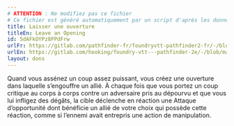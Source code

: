 ```yaml
---
# ATTENTION : Ne modifiez pas ce fichier
# Ce fichier est généré automatiquement par un script d'après les données du module Foundry VTT officiel et de sa traduction
title: Laisser une ouverture
titleEn: Leave an Opening
id: 5dAFkOYPz8PPdFrw
urlFr: https://gitlab.com/pathfinder-fr/foundryvtt-pathfinder2-fr/-/blob/master/data/feats/5dAFkOYPz8PPdFrw.htm
urlEn: https://gitlab.com/hooking/foundry-vtt---pathfinder-2e/-/blob/master/packs/data/feats.db/leave-an-opening.json
layout: dons
---
```

Quand vous assénez un coup assez puissant, vous créez une ouverture dans laquelle s’engouffre un allié. À chaque fois que vous portez un coup critique au corps à corps contre un adversaire pris au dépourvu et que vous lui infligez des dégâts, la cible déclenche en réaction une Attaque d’opportunité dont bénéficie un allié de votre choix qui possède cette réaction, comme si l’ennemi avait entrepris une action de manipulation.
